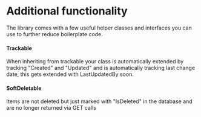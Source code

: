 # Additional functionality

The library comes with a few useful helper classes and interfaces you can use to further reduce boilerplate code.&#x20;

#### Trackable

When inheriting from trackable your class is automatically extended by tracking "Created" and "Updated" and is automatically tracking last change date, this gets extended with LastUpdatedBy soon.&#x20;

#### SoftDeletable

Items are not deleted but just marked with "IsDeleted" in the database and are no longer returned via GET calls





